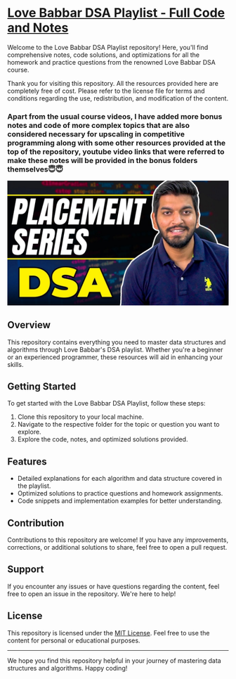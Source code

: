 # [Love Babbar DSA Playlist - Full Code and Notes](https://www.youtube.com/playlist?list=PLDzeHZWIZsTryvtXdMr6rPh4IDexB5NIA)

Welcome to the Love Babbar DSA Playlist repository! Here, you'll find comprehensive notes, code solutions, and optimizations for all the homework and practice questions from the renowned Love Babbar DSA course.

Thank you for visiting this repository. All the resources provided here are completely free of cost. Please refer to the license file for terms and conditions regarding the use, redistribution, and modification of the content.

### Apart from the usual course videos, I have added more bonus notes and code of more complex topics that are also considered necessary for upscaling in competitive programming along with some other resources provided at the top of the repository, youtube video links that were referred to make these notes will be provided in the bonus folders themselves😇😇

![Love-Babbar DSA course](README-image.jpg)

## Overview

This repository contains everything you need to master data structures and algorithms through Love Babbar's DSA playlist. Whether you're a beginner or an experienced programmer, these resources will aid in enhancing your skills.

## Getting Started

To get started with the Love Babbar DSA Playlist, follow these steps:

1. Clone this repository to your local machine.
2. Navigate to the respective folder for the topic or question you want to explore.
3. Explore the code, notes, and optimized solutions provided.

## Features

- Detailed explanations for each algorithm and data structure covered in the playlist.
- Optimized solutions to practice questions and homework assignments.
- Code snippets and implementation examples for better understanding.

## Contribution

Contributions to this repository are welcome! If you have any improvements, corrections, or additional solutions to share, feel free to open a pull request.

## Support

If you encounter any issues or have questions regarding the content, feel free to open an issue in the repository. We're here to help!

## License

This repository is licensed under the [MIT License](LICENSE). Feel free to use the content for personal or educational purposes.

---

We hope you find this repository helpful in your journey of mastering data structures and algorithms. Happy coding!
